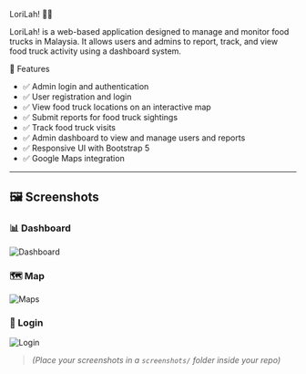 LoriLah! 🚚🍴

LoriLah! is a web-based application designed to manage and monitor food trucks in Malaysia. It allows users and admins to report, track, and view food truck activity using a dashboard system.


🧰 Features

- ✅ Admin login and authentication
- ✅ User registration and login
- ✅ View food truck locations on an interactive map
- ✅ Submit reports for food truck sightings
- ✅ Track food truck visits
- ✅ Admin dashboard to view and manage users and reports
- ✅ Responsive UI with Bootstrap 5
- ✅ Google Maps integration

---

## 🖼️ Screenshots

### 📊 Dashboard  
![Dashboard](https://github.com/user-attachments/assets/1065a186-457a-4c36-add3-76f938181652)

### 🗺️ Map  
![Maps](https://github.com/user-attachments/assets/7dd346b1-c409-491d-8ffb-f620137ab03a)

### 🔐 Login  
![Login](https://github.com/user-attachments/assets/9eb83d20-a2ed-45f3-aa1e-775824a9cc79)

> *(Place your screenshots in a `screenshots/` folder inside your repo)*

